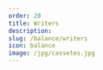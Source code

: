 ```yaml
---
order: 20
title: Writers
description:
slug: /balance/writers
icon: balance
image: /jpg/cassetes.jpg
---
```


